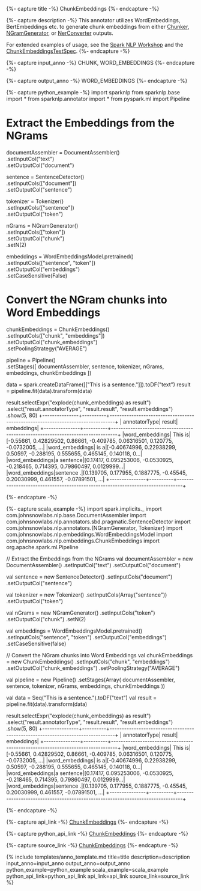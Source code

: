 {%- capture title -%}
ChunkEmbeddings
{%- endcapture -%}

{%- capture description -%}
This annotator utilizes WordEmbeddings, BertEmbeddings etc. to generate chunk embeddings from either
[Chunker](/docs/en/annotators#chunker), [NGramGenerator](/docs/en/annotators#ngramgenerator),
or [NerConverter](/docs/en/annotators#nerconverter) outputs.

For extended examples of usage, see the [Spark NLP Workshop](https://github.com/JohnSnowLabs/spark-nlp-workshop/blob/master/tutorials/Certification_Trainings/Public/3.SparkNLP_Pretrained_Models.ipynb)
and the [ChunkEmbeddingsTestSpec](https://github.com/JohnSnowLabs/spark-nlp/blob/master/src/test/scala/com/johnsnowlabs/nlp/embeddings/ChunkEmbeddingsTestSpec.scala).
{%- endcapture -%}

{%- capture input_anno -%}
CHUNK, WORD_EMBEDDINGS
{%- endcapture -%}

{%- capture output_anno -%}
WORD_EMBEDDINGS
{%- endcapture -%}

{%- capture python_example -%}
import sparknlp
from sparknlp.base import *
from sparknlp.annotator import *
from pyspark.ml import Pipeline

# Extract the Embeddings from the NGrams
documentAssembler = DocumentAssembler() \
    .setInputCol("text") \
    .setOutputCol("document")

sentence = SentenceDetector() \
    .setInputCols(["document"]) \
    .setOutputCol("sentence")

tokenizer = Tokenizer() \
    .setInputCols(["sentence"]) \
    .setOutputCol("token")

nGrams = NGramGenerator() \
    .setInputCols(["token"]) \
    .setOutputCol("chunk") \
    .setN(2)

embeddings = WordEmbeddingsModel.pretrained() \
    .setInputCols(["sentence", "token"]) \
    .setOutputCol("embeddings") \
    .setCaseSensitive(False)

# Convert the NGram chunks into Word Embeddings
chunkEmbeddings = ChunkEmbeddings() \
    .setInputCols(["chunk", "embeddings"]) \
    .setOutputCol("chunk_embeddings") \
    .setPoolingStrategy("AVERAGE")

pipeline = Pipeline() \
    .setStages([
      documentAssembler,
      sentence,
      tokenizer,
      nGrams,
      embeddings,
      chunkEmbeddings
    ])

data = spark.createDataFrame([["This is a sentence."]]).toDF("text")
result = pipeline.fit(data).transform(data)

result.selectExpr("explode(chunk_embeddings) as result") \
    .select("result.annotatorType", "result.result", "result.embeddings") \
    .show(5, 80)
+---------------+----------+--------------------------------------------------------------------------------+
|  annotatorType|    result|                                                                      embeddings|
+---------------+----------+--------------------------------------------------------------------------------+
|word_embeddings|   This is|[-0.55661, 0.42829502, 0.86661, -0.409785, 0.06316501, 0.120775, -0.0732005, ...|
|word_embeddings|      is a|[-0.40674996, 0.22938299, 0.50597, -0.288195, 0.555655, 0.465145, 0.140118, 0...|
|word_embeddings|a sentence|[0.17417, 0.095253006, -0.0530925, -0.218465, 0.714395, 0.79860497, 0.0129999...|
|word_embeddings|sentence .|[0.139705, 0.177955, 0.1887775, -0.45545, 0.20030999, 0.461557, -0.07891501, ...|
+---------------+----------+--------------------------------------------------------------------------------+

{%- endcapture -%}

{%- capture scala_example -%}
import spark.implicits._
import com.johnsnowlabs.nlp.base.DocumentAssembler
import com.johnsnowlabs.nlp.annotators.sbd.pragmatic.SentenceDetector
import com.johnsnowlabs.nlp.annotators.{NGramGenerator, Tokenizer}
import com.johnsnowlabs.nlp.embeddings.WordEmbeddingsModel
import com.johnsnowlabs.nlp.embeddings.ChunkEmbeddings
import org.apache.spark.ml.Pipeline

// Extract the Embeddings from the NGrams
val documentAssembler = new DocumentAssembler()
  .setInputCol("text")
  .setOutputCol("document")

val sentence = new SentenceDetector()
  .setInputCols("document")
  .setOutputCol("sentence")

val tokenizer = new Tokenizer()
  .setInputCols(Array("sentence"))
  .setOutputCol("token")

val nGrams = new NGramGenerator()
  .setInputCols("token")
  .setOutputCol("chunk")
  .setN(2)

val embeddings = WordEmbeddingsModel.pretrained()
  .setInputCols("sentence", "token")
  .setOutputCol("embeddings")
  .setCaseSensitive(false)

// Convert the NGram chunks into Word Embeddings
val chunkEmbeddings = new ChunkEmbeddings()
  .setInputCols("chunk", "embeddings")
  .setOutputCol("chunk_embeddings")
  .setPoolingStrategy("AVERAGE")

val pipeline = new Pipeline()
  .setStages(Array(
    documentAssembler,
    sentence,
    tokenizer,
    nGrams,
    embeddings,
    chunkEmbeddings
  ))

val data = Seq("This is a sentence.").toDF("text")
val result = pipeline.fit(data).transform(data)

result.selectExpr("explode(chunk_embeddings) as result")
  .select("result.annotatorType", "result.result", "result.embeddings")
  .show(5, 80)
+---------------+----------+--------------------------------------------------------------------------------+
|  annotatorType|    result|                                                                      embeddings|
+---------------+----------+--------------------------------------------------------------------------------+
|word_embeddings|   This is|[-0.55661, 0.42829502, 0.86661, -0.409785, 0.06316501, 0.120775, -0.0732005, ...|
|word_embeddings|      is a|[-0.40674996, 0.22938299, 0.50597, -0.288195, 0.555655, 0.465145, 0.140118, 0...|
|word_embeddings|a sentence|[0.17417, 0.095253006, -0.0530925, -0.218465, 0.714395, 0.79860497, 0.0129999...|
|word_embeddings|sentence .|[0.139705, 0.177955, 0.1887775, -0.45545, 0.20030999, 0.461557, -0.07891501, ...|
+---------------+----------+--------------------------------------------------------------------------------+

{%- endcapture -%}

{%- capture api_link -%}
[ChunkEmbeddings](/api/com/johnsnowlabs/nlp/embeddings/ChunkEmbeddings)
{%- endcapture -%}

{%- capture python_api_link -%}
[ChunkEmbeddings](/api/python/reference/autosummary/sparknlp/annotator/embeddings/chunk_embeddings/index.html#sparknlp.annotator.embeddings.chunk_embeddings.ChunkEmbeddings)
{%- endcapture -%}

{%- capture source_link -%}
[ChunkEmbeddings](https://github.com/JohnSnowLabs/spark-nlp/tree/master/src/main/scala/com/johnsnowlabs/nlp/embeddings/ChunkEmbeddings.scala)
{%- endcapture -%}

{% include templates/anno_template.md
title=title
description=description
input_anno=input_anno
output_anno=output_anno
python_example=python_example
scala_example=scala_example
python_api_link=python_api_link
api_link=api_link
source_link=source_link
%}